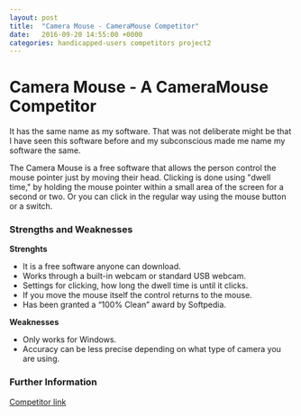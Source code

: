 ```yaml
---
layout: post
title:  "Camera Mouse - CameraMouse Competitor"
date:   2016-09-20 14:55:00 +0000
categories: handicapped-users competitors project2
---
```


# Camera Mouse -  A CameraMouse Competitor 

It has the same name as my software. That was not deliberate might be that I have seen this software before and my subconscious made me name my software the same.

The Camera Mouse is a free software that allows the person control the mouse pointer just by moving their head. Clicking is done using "dwell time," by holding the mouse pointer within a small area of the screen for a second or two. Or you can click in the regular way using the mouse button or a switch.

### Strengths and Weaknesses

**Strenghts**


- It is a free software anyone can download.
- Works through a built-in webcam or standard USB webcam.
- Settings for clicking, how long the dwell time is until it clicks.
- If you move the mouse itself the control returns to the mouse.
- Has been granted a “100% Clean” award by Softpedia.



**Weaknesses**


- Only works for Windows.
- Accuracy can be less precise depending on what type of camera you are using.



### Further Information

[Competitor link](http://www.cameramouse.org/)

